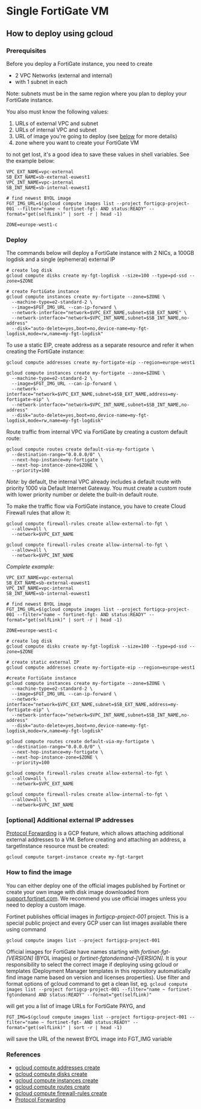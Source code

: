 # Single FortiGate VM
## How to deploy using gcloud

### Prerequisites
Before you deploy a FortiGate instance, you need to create
- 2 VPC Networks (external and internal)
- with 1 subnet in each

Note: subnets must be in the same region where you plan to deploy your FortiGate instance.

You also must know the following values:
1. URLs of external VPC and subnet
1. URLs of internal VPC and subnet
1. URL of image you're going to deploy (see [below](#how-to-find-image) for more details)
1. zone where you want to create your FortiGate VM

to not get lost, it's a good idea to save these values in shell variables. See the example below:

```
VPC_EXT_NAME=vpc-external
SB_EXT_NAME=sb-external-euwest1
VPC_INT_NAME=vpc-internal
SB_INT_NAME=sb-internal-euwest1

# find newest BYOL image
FGT_IMG_URL=$(gcloud compute images list --project fortigcp-project-001 --filter="name ~ fortinet-fgt- AND status:READY" --format="get(selfLink)" | sort -r | head -1)

ZONE=europe-west1-c
```

### Deploy
The commands below will deploy a FortiGate instance with 2 NICs, a 100GB logdisk and a single (ephemeral) external IP

```
# create log disk
gcloud compute disks create my-fgt-logdisk --size=100 --type=pd-ssd --zone=$ZONE

# create FortiGate instance
gcloud compute instances create my-fortigate --zone=$ZONE \
  --machine-type=e2-standard-2 \
  --image=$FGT_IMG_URL --can-ip-forward \
  --network-interface="network=$VPC_EXT_NAME,subnet=$SB_EXT_NAME" \
  --network-interface="network=$VPC_INT_NAME,subnet=$SB_INT_NAME,no-address"
  --disk="auto-delete=yes,boot=no,device-name=my-fgt-logdisk,mode=rw,name=my-fgt-logdisk"
```

To use a static EIP, create address as a separate resource and refer it when creating the FortiGate instance:

```
gcloud compute addresses create my-fortigate-eip --region=europe-west1

gcloud compute instances create my-fortigate --zone=$ZONE \
  --machine-type=e2-standard-2 \
  --image=$FGT_IMG_URL --can-ip-forward \
  --network-interface="network=$VPC_EXT_NAME,subnet=$SB_EXT_NAME,address=my-fortigate-eip" \
  --network-interface="network=$VPC_INT_NAME,subnet=$SB_INT_NAME,no-address"
  --disk="auto-delete=yes,boot=no,device-name=my-fgt-logdisk,mode=rw,name=my-fgt-logdisk"
```

Route traffic from internal VPC via FortiGate by creating a custom default route:
```
gcloud compute routes create default-via-my-fortigate \
  --destination-range="0.0.0.0/0" \
  --next-hop-instance=my-fortigate \
  --next-hop-instance-zone=$ZONE \
  --priority=100
```

*Note:* by default, the internal VPC already includes a default route with priority 1000 via Default Internet Gateway. You must create a custom route with lower priority number or delete the built-in default route.

To make the traffic flow via FortiGate instance, you have to create Cloud Firewall rules that allow it:
```
gcloud compute firewall-rules create allow-external-to-fgt \
  --allow=all \
  --network=$VPC_EXT_NAME

gcloud compute firewall-rules create allow-internal-to-fgt \
  --allow=all \
  --network=$VPC_INT_NAME
```

*Complete example:*
```
VPC_EXT_NAME=vpc-external
SB_EXT_NAME=sb-external-euwest1
VPC_INT_NAME=vpc-internal
SB_INT_NAME=sb-internal-euwest1

# find newest BYOL image
FGT_IMG_URL=$(gcloud compute images list --project fortigcp-project-001 --filter="name ~ fortinet-fgt- AND status:READY" --format="get(selfLink)" | sort -r | head -1)

ZONE=europe-west1-c

# create log disk
gcloud compute disks create my-fgt-logdisk --size=100 --type=pd-ssd --zone=$ZONE

# create static external IP
gcloud compute addresses create my-fortigate-eip --region=europe-west1

#create FortiGate instance
gcloud compute instances create my-fortigate --zone=$ZONE \
  --machine-type=e2-standard-2 \
  --image=$FGT_IMG_URL --can-ip-forward \
  --network-interface="network=$VPC_EXT_NAME,subnet=$SB_EXT_NAME,address=my-fortigate-eip" \
  --network-interface="network=$VPC_INT_NAME,subnet=$SB_INT_NAME,no-address"
  --disk="auto-delete=yes,boot=no,device-name=my-fgt-logdisk,mode=rw,name=my-fgt-logdisk"

gcloud compute routes create default-via-my-fortigate \
  --destination-range="0.0.0.0/0" \
  --next-hop-instance=my-fortigate \
  --next-hop-instance-zone=$ZONE \
  --priority=100

gcloud compute firewall-rules create allow-external-to-fgt \
  --allow=all \
  --network=$VPC_EXT_NAME

gcloud compute firewall-rules create allow-internal-to-fgt \
  --allow=all \
  --network=$VPC_INT_NAME
```

### [optional] Additional external IP addresses

[Protocol Forwarding]() is a GCP feature, which allows attaching additional external addresses to a VM. Before creating and attaching an address, a targetInstance resource must be created:

```
gcloud compute target-instance create my-fgt-target
```


### How to find the image
You can either deploy one of the official images published by Fortinet or create your own image with disk image downloaded from [support.fortinet.com](https://support.fortinet.com). We recommend you use official images unless you need to deploy a custom image.

Fortinet publishes official images in *fortigcp-project-001* project. This is a special public project and every GCP user can list images available there using command

`gcloud compute images list --project fortigcp-project-001`

Official images for FortiGate have names starting with *fortinet-fgt-[VERSION]* (BYOL images) or *fortinet-fgtondemand-[VERSION]*. It is your responsibility to select the correct image if deploying using gcloud or templates (Deployment Manager templates in this repository automatically find image name based on version and licenses properties). Use filter and format options of gcloud command to get a clean list, eg.
`gcloud compute images list --project fortigcp-project-001 --filter="name ~ fortinet-fgtondemand AND status:READY" --format="get(selfLink)"`

will get you a list of image URLs for FortiGate PAYG, and

`FGT_IMG=$(gcloud compute images list --project fortigcp-project-001 --filter="name ~ fortinet-fgt- AND status:READY" --format="get(selfLink)" | sort -r | head -1)`

will save the URL of the newest BYOL image into FGT_IMG variable

### References
- [gcloud compute addresses create](https://cloud.google.com/sdk/gcloud/reference/compute/addresses/create)
- [gcloud compute disks create](https://cloud.google.com/sdk/gcloud/reference/compute/disks/create)
- [gcloud compute instances create](https://cloud.google.com/sdk/gcloud/reference/compute/instances/create)
- [gcloud compute routes create](https://cloud.google.com/sdk/gcloud/reference/compute/routes/create)
- [gcloud compute firewall-rules create](https://cloud.google.com/sdk/gcloud/reference/compute/firewall-rules/create)
- [Protocol Forwarding](https://cloud.google.com/load-balancing/docs/protocol-forwarding)
